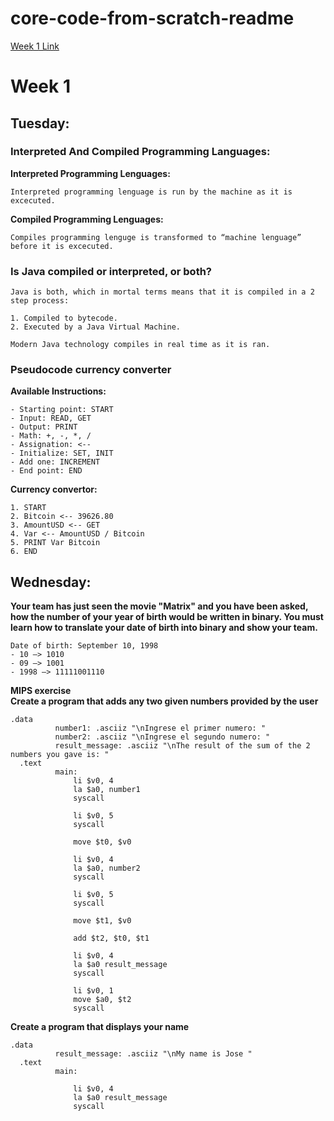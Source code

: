 # core-code-from-scratch-readme

[Week 1 Link](files/core-code-from-scratch-readme/Week1.md/ "Week 1 Link")

# Week 1

## Tuesday:

### Interpreted And Compiled Programming Languages:

**Interpreted Programming Lenguages:** 
```
Interpreted programming lenguage is run by the machine as it is excecuted. 
```
**Compiled Programming Lenguages:** 
```
Compiles programming lenguge is transformed to “machine lenguage” before it is excecuted.
```
### Is Java compiled or interpreted, or both?
```
Java is both, which in mortal terms means that it is compiled in a 2 step process: 

1. Compiled to bytecode.
2. Executed by a Java Virtual Machine. 

Modern Java technology compiles in real time as it is ran.
```
### **Pseudocode currency converter**

**Available Instructions:**
```
- Starting point: START
- Input: READ, GET
- Output: PRINT
- Math: +, -, *, /
- Assignation: <--
- Initialize: SET, INIT
- Add one: INCREMENT
- End point: END
```
**Currency convertor:**
```
1. START
2. Bitcoin <-- 39626.80
3. AmountUSD <-- GET
4. Var <-- AmountUSD / Bitcoin 
5. PRINT Var Bitcoin
6. END
```
## Wednesday:

**Your team has just seen the movie "Matrix" and you have been asked, how the number of your year of birth would be written in binary. You must learn how to translate your date of birth into binary and show your team.**
```
Date of birth: September 10, 1998
- 10 —> 1010
- 09 —> 1001
- 1998 —> 11111001110
```
**MIPS exercise**  
**Create a program that adds any two given numbers provided by the user**
```
.data
	      number1: .asciiz "\nIngrese el primer numero: "
	      number2: .asciiz "\nIngrese el segundo numero: "
	      result_message: .asciiz "\nThe result of the sum of the 2 numbers you gave is: "
  .text
	      main:
              li $v0, 4
              la $a0, number1
              syscall

              li $v0, 5
              syscall

              move $t0, $v0

              li $v0, 4
              la $a0, number2
              syscall

              li $v0, 5
              syscall

              move $t1, $v0
              
              add $t2, $t0, $t1

              li $v0, 4
              la $a0 result_message
              syscall

              li $v0, 1
              move $a0, $t2
              syscall
 ```            
**Create a program that displays your name**
```
.data
	      result_message: .asciiz "\nMy name is Jose "
  .text
	      main:

              li $v0, 4
              la $a0 result_message
              syscall
```
